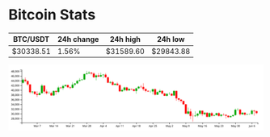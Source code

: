 # Bitcoin Stats

BTC/USDT|24h change|24h high|24h low|
|---|---|---|---|
|$30338.51|1.56%|$31589.60|$29843.88|

<img src="./chart.svg">
